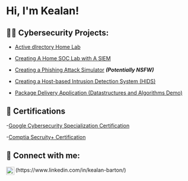<h1>Hi, I'm Kealan!

<h2>👨‍💻 Cybersecurity Projects:</h2>

  - [Active dIrectory Home Lab](https://github.com/joshmadakor1/Algorithms-Practice)
  - [Creating A Home SOC Lab with A SIEM](https://github.com/joshmadakor1/Algorithms-Practice)

  - [Creating a Phishing Attack Simulator](https://github.com/joshmadakor1/4chan-Image-Analysis-Middleware-C964) <b><i>(Potentially NSFW)</b></i>

  - [Creating a Host-based Intrusion Detection System (HIDS)](https://github.com/joshmadakor1/Sentinel-Lab)
 
  - [Package Delivery Application (Datastructures and Algorithms Demo)](https://github.com/joshmadakor1/Package-Delivery-Pathfinding-Algorithm)

<h2> 📄 Certifications</h2>

-[Google Cybersecurity Specialization Certification](https://www.coursera.org/account/accomplishments/specialization/RW6M9E4Z2QUS)

-[Comptia Secruity+ Certification](https://drive.google.com/file/d/1DJ8TQ3eDAk20qsqMake4QfahDgTEuQPB/view)

<h2> 🤳 Connect with me:</h2>
<img align="left" alt="JoshMadakor | LinkedIn" width="22px" src="https://cdn.jsdelivr.net/npm/simple-icons@v3/icons/linkedin.svg" />
(https://www.linkedin.com/in/kealan-barton/)
<!--
